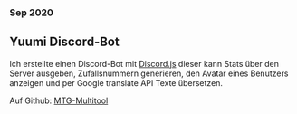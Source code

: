 ### Sep 2020

## Yuumi Discord-Bot

Ich erstellte einen Discord-Bot mit [Discord.js](https://discord.js.org/#/) dieser kann Stats über den Server ausgeben, Zufallsnummern generieren, den Avatar eines Benutzers anzeigen und per Google translate API Texte übersetzen.

Auf Github: [MTG-Multitool](https://github.com/RoeHH/MTG-Multitool)
